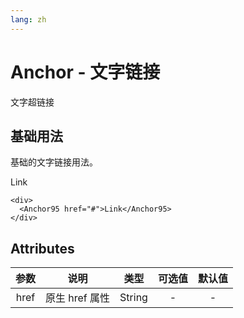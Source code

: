 ```yaml
---
lang: zh
---
```

# Anchor - 文字链接

文字超链接

## 基础用法

基础的文字链接用法。

<Anchor95 href="#">Link</Anchor95>

```vue{2}
<div>
  <Anchor95 href="#">Link</Anchor95>
</div>
```

## Attributes

| 参数            | 说明           | 类型    | 可选值 | 默认值 |
| :-------------: |:-------------:| :-----: |:-----:|:-----:|
| href            | 原生 href 属性 | String  |-      |-      |